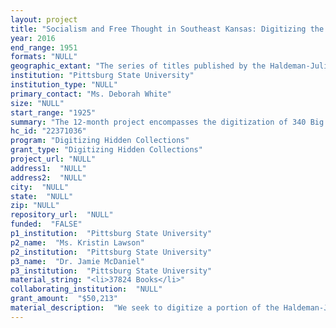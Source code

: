 ```yaml
--- 
layout: project 
title: "Socialism and Free Thought in Southeast Kansas: Digitizing the Haldeman-Julius Big Blue Book Collection"
year: 2016
end_range: 1951
formats: "NULL"
geographic_extant: "The series of titles published by the Haldeman-Julius Big Blue Book Collection were published in Girard, Kansas, the county seat for Crawford County in Southeast Kansas."
institution: "Pittsburg State University"
institution_type: "NULL"
primary_contact: "Ms. Deborah White"
size: "NULL"
start_range: "1925"
summary: "The 12-month project encompasses the digitization of 340 Big Blue Books produced by Socialist Emmanuel Haldeman-Julius from 1925-1951, and held by Pittsburg State University's Special Collections department at Leonard H. Axe Library. The collection enriches the digital resources available to scholars of socialism, free-thought, women's rights, atheism, and agnosticism at a time when such thoughts were considered radical. It is part of the richest and most complete archival collection of early 20th century socialist and freethought materials produced in southeastern Kansas, which was once called the \"cradle of American social reform.\" The digital files will be stored by Axe Library and made available through PSU's Digital Commons repository; metadata will be harvested by the library catalog and made available globally through Digital Commons."
hc_id: "22371036"
program: "Digitizing Hidden Collections"
grant_type: "Digitizing Hidden Collections"
project_url: "NULL"
address1:  "NULL"
address2:  "NULL"
city:  "NULL"
state:  "NULL"
zip: "NULL"
repository_url:  "NULL"
funded:  "FALSE"
p1_institution:  "Pittsburg State University"
p2_name:  "Ms. Kristin Lawson"
p2_institution:  "Pittsburg State University"
p3_name:  "Dr. Jamie McDaniel"
p3_institution:  "Pittsburg State University"
material_string: "<li>37824 Books</li>"
collaborating_institution:  "NULL"
grant_amount:  "$50,213"
material_description:  "We seek to digitize a portion of the Haldeman-Julius Big Blue Book Collection, in particular those books written by Emmanuel Haldeman-Julius and his wife Marcet Haldeman-Julius. Other authors included are Joseph McCabe, a major contributor of free thought to the Big Blue Book Collection, and Robert G. Ingersoll, a lawyer, Civil War Veteran, and orator of free thought. Within in the collection of books chosen for this project include five series. The first series, The Key to Culture contains forty books published between 1927 and 1929. The second series are The Freethinker's Library contains ten books all published in 1936. The third series are The ABC Library of Living Knowledge contains nineteen books published between 1937 and 1938. These first three series were written by Joseph McCabe and edited by Emmanuel Haldeman-Julius The fourth series are Questions & Answers with twenty-seven books having both a first and second edition published between 1935 and 1950, all written by Emmanuel Haldeman-Julius. The last series are The Liberty Encyclopedia with six volumes edited by Emmanuel Haldeman-Julius and John W. Gunn published in 1934. Topic areas for the books include socialism, atheism, women's rights, companionate marriage, comprehensive sex education, free love, free thought, and progressivism. In total, the Big Blue Books are representative of the worldview of socialist reformers, freethinkers, and union activists from around the nation who, attracted primarily to the Haldeman-Julius socialist press, collaborated in southeast Kansas in the early 20th century."
---
```

